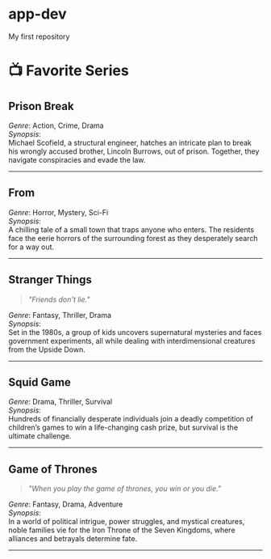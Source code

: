 # app-dev
My first repository

# 📺 Favorite Series  

## **Prison Break**  
*Genre*: Action, Crime, Drama  
*Synopsis*:  
Michael Scofield, a structural engineer, hatches an intricate plan to break his wrongly accused brother, Lincoln Burrows, out of prison. Together, they navigate conspiracies and evade the law.  

---

## **From**  
*Genre*: Horror, Mystery, Sci-Fi  
*Synopsis*:  
A chilling tale of a small town that traps anyone who enters. The residents face the eerie horrors of the surrounding forest as they desperately search for a way out.  

---

## **Stranger Things**  
> *"Friends don't lie."*  

*Genre*: Fantasy, Thriller, Drama  
*Synopsis*:  
Set in the 1980s, a group of kids uncovers supernatural mysteries and faces government experiments, all while dealing with interdimensional creatures from the Upside Down.  

---

## **Squid Game**  
*Genre*: Drama, Thriller, Survival  
*Synopsis*:  
Hundreds of financially desperate individuals join a deadly competition of children’s games to win a life-changing cash prize, but survival is the ultimate challenge.  

---

## **Game of Thrones**  
> *"When you play the game of thrones, you win or you die."*  

*Genre*: Fantasy, Drama, Adventure  
*Synopsis*:  
In a world of political intrigue, power struggles, and mystical creatures, noble families vie for the Iron Throne of the Seven Kingdoms, where alliances and betrayals determine fate.  

---


